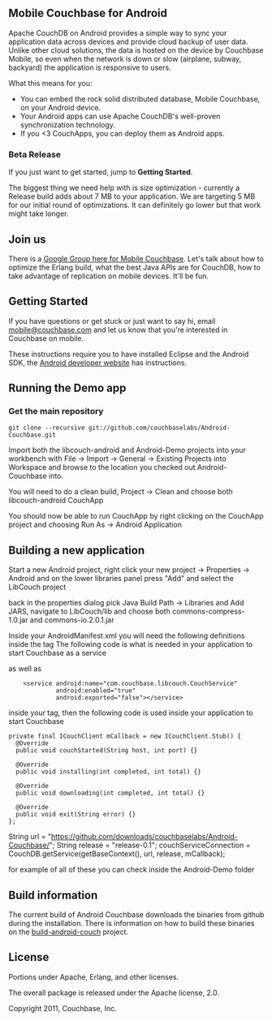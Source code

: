 ## Mobile Couchbase for Android

Apache CouchDB on Android provides a simple way to sync your application data across devices and provide cloud backup of user data. Unlike other cloud solutions, the data is hosted on the device by Couchbase Mobile, so even when the network is down or slow (airplane, subway, backyard) the application is responsive to users.

What this means for you:

* You can embed the rock solid distributed database, Mobile Couchbase, on your Android device.
* Your Android apps can use Apache CouchDB's well-proven synchronization technology.
* If you <3 CouchApps, you can deploy them as Android apps.

### Beta Release

If you just want to get started, jump to **Getting Started**.

The biggest thing we need help with is size optimization - currently a Release build adds about 7 MB to your application. We are targeting 5 MB for our initial round of optimizations. It can definitely go lower but that work might take longer.

## Join us

There is a [Google Group here for Mobile Couchbase](https://groups.google.com/group/mobile-couchbase). Let's talk about how to optimize the Erlang build, what the best Java APIs are for CouchDB, how to take advantage of replication on mobile devices. It'll be fun.


## Getting Started

If you have questions or get stuck or just want to say hi, email <mobile@couchbase.com> and let us know that you're interested in Couchbase on mobile.

These instructions require you to have installed Eclipse and the Android SDK, the [Android developer website](http://developer.android.com/sdk/installing.html) has instructions.

## Running the Demo app

### Get the main repository

    git clone --recursive git://github.com/couchbaselabs/Android-Couchbase.git

Import both the libcouch-android and Android-Demo projects into your workbench with File -> Import -> General -> Existing Projects into Workspace and browse to the location you checked out Android-Couchbase into.

You will need to do a clean build, Project -> Clean and choose both libcouch-android CouchApp

You should now be able to run CouchApp by right clicking on the CouchApp project and choosing Run As -> Android Application

## Building a new application

Start a new Android project, right click your new project -> Properties -> Android and on the lower libraries panel press "Add" and select the LibCouch project

back in the properties dialog pick Java Build Path -> Libraries and Add JARS, navigate to LibCouch/lib and choose both commons-compress-1.0.jar and commons-io.2.0.1.jar

Inside your AndroidManifest.xml you will need the following definitions inside the <manifest> tag
    <uses-permission android:name="android.permission.INTERNET"></uses-permission>
    <uses-permission android:name="android.permission.ACCESS_NETWORK_STATE"></uses-permission>
    <uses-permission android:name="android.permission.WRITE_EXTERNAL_STORAGE"></uses-permission>
The following code is what is needed in your application to start Couchbase as a service

as well as

        <service android:name="com.couchbase.libcouch.CouchService"
                 android:enabled="true"
                 android:exported="false"></service>

inside your <application> tag, then the following code is used inside your application to start Couchbase

    private final ICouchClient mCallback = new ICouchClient.Stub() {
      @Override
      public void couchStarted(String host, int port) {}

      @Override
      public void installing(int completed, int total) {}

      @Override
      public void downloading(int completed, int total) {}

      @Override
      public void exit(String error) {}
    };

   String url = "https://github.com/downloads/couchbaselabs/Android-Couchbase/";
   String release = "release-0.1";
   couchServiceConnection = CouchDB.getService(getBaseContext(), url, release, mCallback);

for example of all of these you can check inside the Android-Demo folder

## Build information

The current build of Android Couchbase downloads the binaries from github during the installation. There is information on how to build these binaries on the [build-android-couch](https://github.com/couchbaselabs/build-android-couch) project.

## License

Portions under Apache, Erlang, and other licenses.

The overall package is released under the Apache license, 2.0.

Copyright 2011, Couchbase, Inc.
